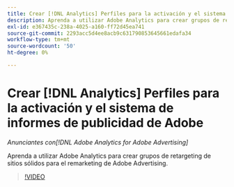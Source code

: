 ```yaml
---
title: Crear [!DNL Analytics] Perfiles para la activación y el sistema de informes de publicidad de Adobe
description: Aprenda a utilizar Adobe Analytics para crear grupos de retargeting de sitios sólidos para el remarketing de Adobe Advertising.
exl-id: e367435c-238a-4025-a160-ff72d45ea741
source-git-commit: 2293acc5d4ee8acb9c631790853645661edafa34
workflow-type: tm+mt
source-wordcount: '50'
ht-degree: 0%

---
```


# Crear [!DNL Analytics] Perfiles para la activación y el sistema de informes de publicidad de Adobe

*Anunciantes con[!DNL Adobe Analytics for Adobe Advertising]*

Aprenda a utilizar Adobe Analytics para crear grupos de retargeting de sitios sólidos para el remarketing de Adobe Advertising.

>[!VIDEO](https://video.tv.adobe.com/v/33503)
